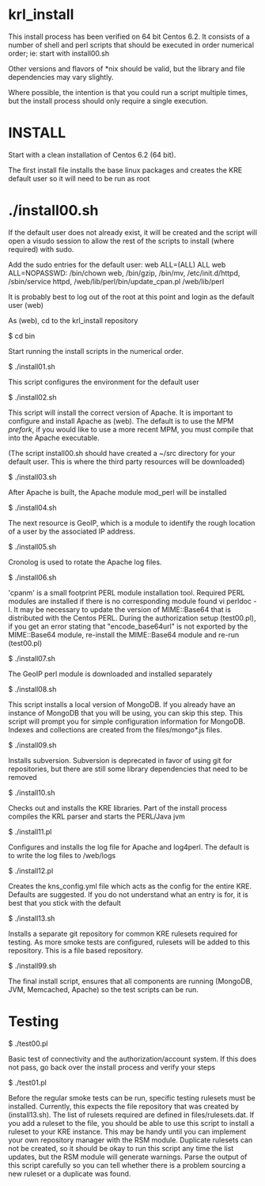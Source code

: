 krl_install
===========

This install process has been verified on 64 bit Centos 6.2.  It consists of a number of shell and perl scripts that should be executed in order numerical order; ie: start with install00.sh

Other versions and flavors of *nix should be valid, but the library and file dependencies may vary slightly.

Where possible, the intention is that you could run a script multiple times, but the install process should only require a single execution.

INSTALL
=======

Start with a clean installation of Centos 6.2 (64 bit).  

The first install file installs the base linux packages and creates the KRE default user so it will need to be run as root

  # ./install00.sh

If the default user does not already exist, it will be created and the script will open a visudo session to allow the rest of the scripts to install (where required) with sudo.

Add the sudo entries for the default user:
  web     ALL=(ALL)       ALL
  web     ALL=NOPASSWD: /bin/chown web, /bin/gzip, /bin/mv, /etc/init.d/httpd, /sbin/service httpd,  /web/lib/perl/bin/update_cpan.pl /web/lib/perl

It is probably best to log out of the root at this point and login as the default user (web)

As (web), cd to the krl_install repository

  $ cd bin

Start running the install scripts in the numerical order.

  $ ./install01.sh

This script configures the environment for the default user

  $ ./install02.sh

This script will install the correct version of Apache.  It is important to configure and install Apache as (web).  The default is to use the MPM *prefork*, if you would like to use a more recent MPM, you must compile that into the Apache executable.

  (The script install00.sh should have created a ~/src directory for your default user.  This is where the third party resources will be downloaded)

  $ ./install03.sh

After Apache is built, the Apache module mod_perl will be installed

  $ ./install04.sh

The next resource is GeoIP, which is a module to identify the rough location of a user by the associated IP address.

  $ ./install05.sh

Cronolog is used to rotate the Apache log files.

  $ ./install06.sh

'cpanm' is a small footprint PERL module installation tool.  Required PERL modules are installed if there is no corresponding module found vi perldoc -l.  It may be necessary to update the version of MIME::Base64 that is distributed with the Centos PERL.  During the authorization setup (test00.pl), if you get an error stating that "encode_base64url" is not exported by the MIME::Base64 module, re-install the MIME::Base64 module and re-run (test00.pl)

  $ ./install07.sh

The GeoIP perl module is downloaded and installed separately

  $ ./install08.sh

This script installs a local version of MongoDB.  If you already have an instance of MongoDB that you will be using, you can skip this step.  This script will prompt you for simple configuration information for MongoDB. Indexes and collections are created from the files/mongo*.js files.

  $ ./install09.sh

Installs subversion.  Subversion is deprecated in favor of using git for repositories, but there are still some library dependencies that need to be removed

  $ ./install10.sh

Checks out and installs the KRE libraries.  Part of the install process compiles the KRL parser and starts the PERL/Java jvm

  $ ./install11.pl

Configures and installs the log file for Apache and log4perl. The default is to write the log files to /web/logs

  $ ./install12.pl

Creates the kns_config.yml file which acts as the config for the entire KRE. Defaults are suggested. If you do not understand what an entry is for, it is best that you stick with the default

  $ ./install13.sh

Installs a separate git repository for common KRE rulesets required for testing. As more smoke tests are configured, rulesets will be added to this repository. This is a file based repository.

  $ ./install99.sh

The final install script, ensures that all components are running (MongoDB, JVM, Memcached, Apache) so the test scripts can be run.

Testing
=======

  $ ./test00.pl

Basic test of connectivity and the authorization/account system. If this does not pass, go back over the install process and verify your steps

  $ ./test01.pl

Before the regular smoke tests can be run, specific testing rulesets must be installed.  Currently, this expects the file repository that was created by (install13.sh).  The list of rulesets required are defined in files/rulesets.dat. If you add a ruleset to the file, you should be able to use this script to install a ruleset to your KRE instance.  This may be handy until you can implement your own repository manager with the RSM module.  Duplicate rulesets can not be created, so it should be okay to run this script any time the list updates, but the RSM module will generate warnings.  Parse the output of this script carefully so you can tell whether there is a problem sourcing a new ruleset or a duplicate was found.

  
